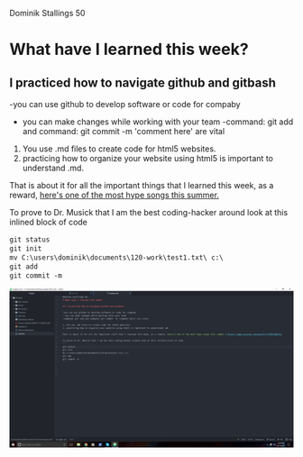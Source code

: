 Dominik Stallings 50
# What have I learned this week?

## I practiced how to navigate github and gitbash

-you can use github to develop software or code for compaby
- you can make changes while working with your team
-command: git add and command: git commit -m 'comment here' are vital

1. You use .md files to create code for html5 websites.
2. practicing how to organize your website using html5 is important to understand .md.

That is about it for all the important things that I learned this week, as a reward, [here's one of the most hype songs this summer.](https://www.youtube.com/watch?v=FUXX55WqYZs)

To prove to Dr. Musick that I am the best coding-hacker around look at this inlined block of code
```
git status
git init
mv C:\users\dominik\documents\120-work\test1.txt\ c:\
git add
git commit -m
```
![image of my editor](neatshot.png)
